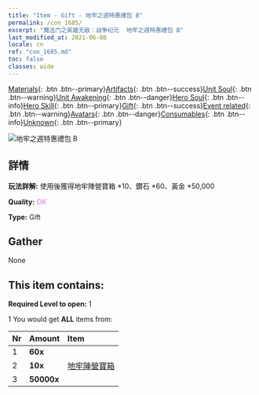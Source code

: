 ```yaml
---
title: "Item - Gift - 地牢之週特惠禮包 B"
permalink: /con_1685/
excerpt: "魔法门之英雄无敌：战争纪元  地牢之週特惠禮包 B"
last_modified_at: 2021-06-08
locale: cn
ref: "con_1685.md"
toc: false
classes: wide
---
```

 [Materials](/ItemsCN/){: .btn .btn--primary}[Artifacts](/ItemsCN/Artifacts/){: .btn .btn--success}[Unit Soul](/ItemsCN/UnitSoul/){: .btn .btn--warning}[Unit Awakening](/ItemsCN/UnitAwakening/){: .btn .btn--danger}[Hero Soul](/ItemsCN/HeroSoul/){: .btn .btn--info}[Hero Skill](/ItemsCN/HeroSkill/){: .btn .btn--primary}[Gift](/ItemsCN/Gift/){: .btn .btn--success}[Event related](/ItemsCN/Events/){: .btn .btn--warning}[Avatars](/ItemsCN/Avatars/){: .btn .btn--danger}[Consumables](/ItemsCN/Consumables/){: .btn .btn--info}[Unknown](/ItemsCN/Unknown/){: .btn .btn--primary}

 ![地牢之週特惠禮包 B](/images/t/i_907220.png)

## 詳情
 **玩法詳解:** 使用後獲得地牢陣營寶箱 *10、鑽石 *60、黃金 *50,000

 **Quality:** <span style="color: #DA70D6">OK</span>

 **Type:** Gift

## Gather

  None

## This item contains:

 **Required Level to open:** 1

 1 You would get **ALL** items  from:

  | Nr | Amount |     Item    |
  |:---|:-------|:------------|
  | 1 |  **60x** | <i class="fas fa-gem"/> |  | 
  | 2 |  **10x** | [地牢陣營寶箱](/cn/Items/con_1276/) |  | 
  | 3 |  **50000x** | <i class="fas fa-coins"/> |  | 
